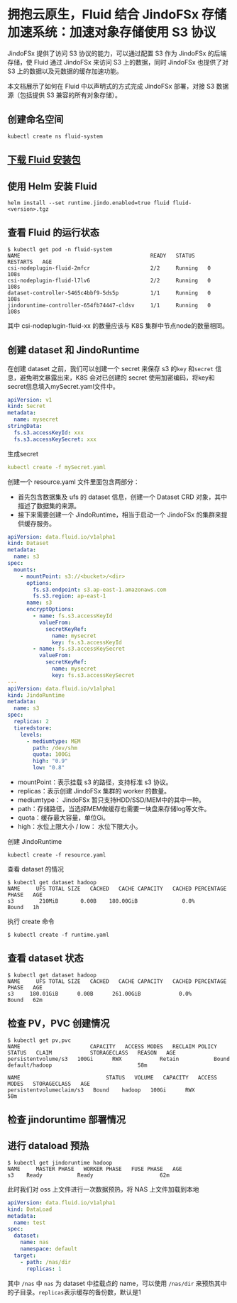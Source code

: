 # 拥抱云原生，Fluid 结合 JindoFSx 存储加速系统：加速对象存储使用 S3 协议

JindoFSx 提供了访问 S3 协议的能力，可以通过配置 S3 作为 JindoFSx 的后端存储，使 Fluid 通过 JindoFSx 来访问 S3 上的数据，同时 JindoFSx 也提供了对 S3 上的数据以及元数据的缓存加速功能。

本文档展示了如何在 Fluid 中以声明式的方式完成 JindoFSx 部署，对接 S3 数据源（包括提供 S3 兼容的所有对象存储）。
## 创建命名空间
```shell
kubectl create ns fluid-system
```
## [下载 Fluid 安装包](jindo_fluid_download.md)

## 使用 Helm 安装 Fluid


```shell
helm install --set runtime.jindo.enabled=true fluid fluid-<version>.tgz
```
## 查看 Fluid 的运行状态


```shell
$ kubectl get pod -n fluid-system
NAME                                         READY   STATUS    RESTARTS   AGE
csi-nodeplugin-fluid-2mfcr                   2/2     Running   0          108s
csi-nodeplugin-fluid-l7lv6                   2/2     Running   0          108s
dataset-controller-5465c4bbf9-5ds5p          1/1     Running   0          108s
jindoruntime-controller-654fb74447-cldsv     1/1     Running   0          108s
```


其中 csi-nodeplugin-fluid-xx 的数量应该与 K8S 集群中节点node的数量相同。
## 创建 dataset 和 JindoRuntime


在创建 dataset 之前，我们可以创建一个 secret 来保存 s3 的`key` 和`secret` 信息，避免明文暴露出来，K8S 会对已创建的 secret 使用加密编码，将key和secret信息填入mySecret.yaml文件中。


```yaml
apiVersion: v1
kind: Secret
metadata:
  name: mysecret
stringData:
  fs.s3.accessKeyId: xxx
  fs.s3.accessKeySecret: xxx
```


生成secret


```yaml
kubectl create -f mySecret.yaml
```


创建一个 resource.yaml 文件里面包含两部分：

- 首先包含数据集及 ufs 的 dataset 信息，创建一个 Dataset CRD 对象，其中描述了数据集的来源。
- 接下来需要创建一个 JindoRuntime，相当于启动一个 JindoFSx 的集群来提供缓存服务。


```yaml
apiVersion: data.fluid.io/v1alpha1
kind: Dataset
metadata:
  name: s3
spec:
  mounts:
    - mountPoint: s3://<bucket>/<dir>
      options:
        fs.s3.endpoint: s3.ap-east-1.amazonaws.com
        fs.s3.region: ap-east-1
      name: s3
      encryptOptions:
        - name: fs.s3.accessKeyId
          valueFrom:
            secretKeyRef:
              name: mysecret
              key: fs.s3.accessKeyId
        - name: fs.s3.accessKeySecret
          valueFrom:
            secretKeyRef:
              name: mysecret
              key: fs.s3.accessKeySecret
---
apiVersion: data.fluid.io/v1alpha1
kind: JindoRuntime
metadata:
  name: s3
spec:
  replicas: 2
  tieredstore:
    levels:
      - mediumtype: MEM
        path: /dev/shm
        quota: 100Gi
        high: "0.9"
        low: "0.8"
```


- mountPoint：表示挂载 s3 的路径，支持标准 s3 协议。
- replicas：表示创建 JindoFSx 集群的 worker 的数量。
- mediumtype： JindoFSx 暂只支持HDD/SSD/MEM中的其中一种。
- path：存储路径，当选择MEM做缓存也需要一块盘来存储log等文件。
- quota：缓存最大容量，单位Gi。
- high：水位上限大小 / low： 水位下限大小。



创建 JindoRuntime


```shell
kubectl create -f resource.yaml
```


查看 dataset 的情况


```shell
$ kubectl get dataset hadoop
NAME     UFS TOTAL SIZE   CACHED   CACHE CAPACITY   CACHED PERCENTAGE   PHASE   AGE
s3        210MiB       0.00B    180.00GiB              0.0%          Bound   1h
```


执行 create 命令


```shell
$ kubectl create -f runtime.yaml
```


## 查看 dataset 状态


```shell
$ kubectl get dataset hadoop
NAME     UFS TOTAL SIZE   CACHED   CACHE CAPACITY   CACHED PERCENTAGE   PHASE   AGE
s3     180.01GiB      0.00B      261.00GiB            0.0%          Bound   62m
```


## 检查 PV，PVC 创建情况


```shell
$ kubectl get pv,pvc
NAME                      CAPACITY   ACCESS MODES   RECLAIM POLICY   STATUS   CLAIM            STORAGECLASS   REASON   AGE
persistentvolume/s3   100Gi      RWX            Retain           Bound    default/hadoop                           58m

NAME                           STATUS   VOLUME   CAPACITY   ACCESS MODES   STORAGECLASS   AGE
persistentvolumeclaim/s3   Bound    hadoop   100Gi      RWX                           58m
```


## 检查 jindoruntime 部署情况

## 进行 dataload 预热

```shell
$ kubectl get jindoruntime hadoop
NAME     MASTER PHASE   WORKER PHASE   FUSE PHASE   AGE
s3    Ready           Ready                     62m
```

此时我们对 oss 上文件进行一次数据预热，将 NAS 上文件加载到本地

```yaml
apiVersion: data.fluid.io/v1alpha1
kind: DataLoad
metadata:
  name: test
spec:
  dataset:
    name: nas
    namespace: default
  target:
    - path: /nas/dir
      replicas: 1
```
其中 `/nas` 中 `nas` 为 dataset 中挂载点的 name，可以使用 `/nas/dir` 来预热其中的子目录。`replicas`表示缓存的备份数，默认是1





